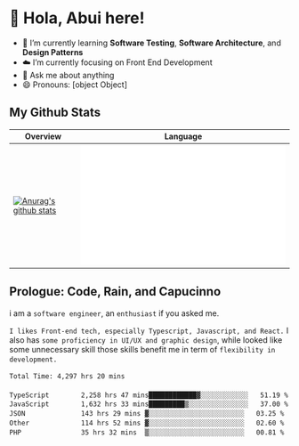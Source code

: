 # 👋 Hola, Abui here!

- 🌱 I’m currently learning **Software Testing**, **Software Architecture**, and **Design Patterns**
- ☁️ I’m currently focusing on Front End Development
- 💬 Ask me about anything
- 😄 Pronouns: [object Object]

## My Github Stats

| Overview | Language |
| --- | --- |
|[![Anurag's github stats](https://github-readme-stats.vercel.app/api?username=abui-am&count_private=true)](https://github.com/anuraghazra/github-readme-stats)|![Language](https://raw.githubusercontent.com/abui-am/stats/c6455f656dfce7acd3951e5ec5b25d72af0b2ee3/generated/languages.svg)|

## Prologue: Code, Rain, and Capucinno
i am a `software engineer`, an `enthusiast` if you asked me. 

`I likes Front-end tech, especially Typescript, Javascript, and React.` I also has `some proficiency in UI/UX and graphic design`, while looked like some unnecessary skill those skills benefit me in term of `flexibility in development.`


<!--START_SECTION:waka-->

```txt
Total Time: 4,297 hrs 20 mins

TypeScript        2,258 hrs 47 mins████████████▓░░░░░░░░░░░░   51.19 %
JavaScript        1,632 hrs 33 mins█████████▒░░░░░░░░░░░░░░░   37.00 %
JSON              143 hrs 29 mins ▓░░░░░░░░░░░░░░░░░░░░░░░░   03.25 %
Other             114 hrs 52 mins ▓░░░░░░░░░░░░░░░░░░░░░░░░   02.60 %
PHP               35 hrs 32 mins  ▒░░░░░░░░░░░░░░░░░░░░░░░░   00.81 %
```

<!--END_SECTION:waka-->
